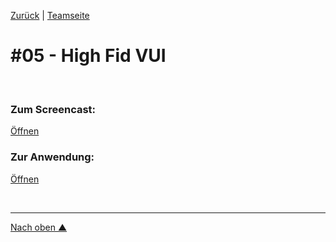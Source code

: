 [Zurück](https://github.com/milena-sagert/IFD-WiSe20-21) | [Teamseite](https://webuser.hs-furtwangen.de/~rag/lehre/WiSe20-21/IFD/Kursinhalt/Team/)
# #05 - High Fid VUI 

&nbsp;

### Zum Screencast: 
[Öffnen](https://youtu.be/4xj6IYPj_A4) 

### Zur Anwendung: 
[Öffnen](https://adobe.ly/36vHpoY)

&nbsp;

---
[Nach oben &#x25B2;](#top)